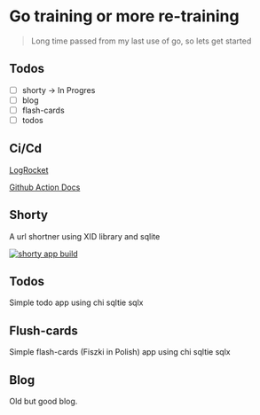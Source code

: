 # Go training or more re-training

> Long time passed from my last use of go, so lets get started

## Todos

- [ ] shorty -> In Progres
- [ ] blog
- [ ] flash-cards
- [ ] todos

## Ci/Cd

[LogRocket](https://blog.logrocket.com/creating-separate-monorepo-ci-cd-pipelines-github-actions/)

[Github Action Docs](https://docs.github.com/en/actions/using-workflows/storing-workflow-data-as-artifacts)

## Shorty

A url shortner using XID library and sqlite

[![shorty app build](https://github.com/Hermanowicz/go-training/actions/workflows/shorty.yaml/badge.svg)](https://github.com/Hermanowicz/go-training/actions/workflows/shorty.yaml)

## Todos

Simple todo app using chi sqltie sqlx

## Flush-cards

Simple flash-cards (Fiszki in Polish) app using chi sqltie sqlx

## Blog

Old but good blog.
